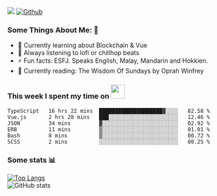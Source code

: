 ![](https://visitor-badge.laobi.icu/badge?page_id=seanho96.seanho96)
[![Github](https://img.shields.io/github/followers/seanho96?label=Follow&style=social)](https://github.com/seanho96)

### Some Things About Me: 👋
- 🌱 Currently learning about Blockchain & Vue
- :musical_note: Always listening to lofi or chillhop beats
- :zap: Fun facts: ESFJ. Speaks English, Malay, Mandarin and Hokkien.
- :book: Currently reading: The Wisdom Of Sundays by Oprah Winfrey

### This week I spent my time on <img src="https://media.giphy.com/media/SvQzkTQb3ZwKcj1QTO/giphy.gif" width="32">

<!--START_SECTION:waka-->

```text
TypeScript   16 hrs 22 mins  ████████████████████▓░░░░   82.58 %
Vue.js       2 hrs 28 mins   ███░░░░░░░░░░░░░░░░░░░░░░   12.46 %
JSON         34 mins         ▓░░░░░░░░░░░░░░░░░░░░░░░░   02.92 %
ERB          11 mins         ▒░░░░░░░░░░░░░░░░░░░░░░░░   01.01 %
Bash         8 mins          ▒░░░░░░░░░░░░░░░░░░░░░░░░   00.72 %
SCSS         2 mins          ░░░░░░░░░░░░░░░░░░░░░░░░░   00.25 %
```

<!--END_SECTION:waka-->

### Some stats 📊

[![Top Langs](https://github-readme-stats.vercel.app/api/top-langs/?username=seanho96&layout=compact&theme=graywhite)](https://github.com/anuraghazra/github-readme-stats)
<br/>
![GitHub stats](https://github-readme-stats.vercel.app/api?username=seanho96&show_icons=true&theme=graywhite)

